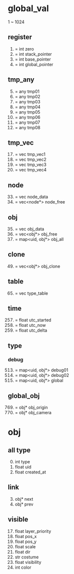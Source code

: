 # global_val
1 ~ 1024

## register
0001. = int zero
0002. = int stack_pointer
0003. = int base_pointer
0004. = int global_pointer

## tmp_any
0005. = any tmp01
0006. = any tmp02
0007. = any tmp03
0008. = any tmp04
0009. = any tmp05
0010. = any tmp06
0011. = any tmp07
0012. = any tmp08

## tmp_vec
0017. = vec<any> tmp_vec1
0018. = vec<any> tmp_vec2
0019. = vec<any> tmp_vec3
0020. = vec<any> tmp_vec4

## node
0033. = vec<node> node_data
0034. = vec<node*> node_free

## obj
0035. = vec<obj> obj_data
0036. = vec<obj*> obj_free
0037. = map<uid, obj*> obj_all

## clone
0049. = vec<obj*> obj_clone

## table
0065. = vec<typetable> type_table

## time
0257. = float utc_started
0258. = float utc_now
0259. = float utc_delta

## type
### debug
0513. = map<uid, obj*> debug01
0514. = map<uid, obj*> debug02
0515. = map<uid, obj*> global

## global_obj
0769. = obj* obj_origin
0770. = obj* obj_camera

# obj

## all type
00. int type
01. float uid
02. float created_at

## link
03. obj* next
04. obj* prev

## visible
17. float layer_priority
18. float pos_x
19. float pos_y
20. float scale
21. float dir
22. str costume
23. float visibility
24. int color